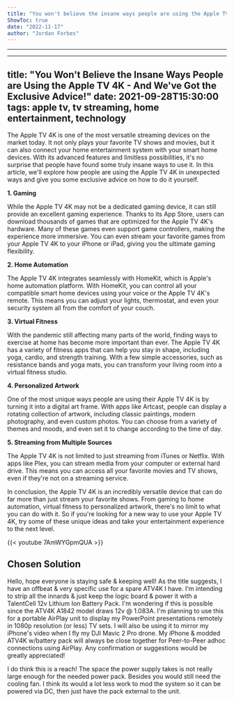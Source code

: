 ```yaml
---
title: "You won't believe the insane ways people are using the Apple TV 4K - and we've got the exclusive advice!"
ShowToc: true 
date: "2022-11-17"
author: "Jordan Forbes"
---
```

*****
---
title: "You Won't Believe the Insane Ways People are Using the Apple TV 4K - And We've Got the Exclusive Advice!"
date: 2021-09-28T15:30:00
tags: apple tv, tv streaming, home entertainment, technology
---

The Apple TV 4K is one of the most versatile streaming devices on the market today. It not only plays your favorite TV shows and movies, but it can also connect your home entertainment system with your smart home devices. With its advanced features and limitless possibilities, it's no surprise that people have found some truly insane ways to use it. In this article, we'll explore how people are using the Apple TV 4K in unexpected ways and give you some exclusive advice on how to do it yourself.

**1. Gaming**

While the Apple TV 4K may not be a dedicated gaming device, it can still provide an excellent gaming experience. Thanks to its App Store, users can download thousands of games that are optimized for the Apple TV 4K's hardware. Many of these games even support game controllers, making the experience more immersive. You can even stream your favorite games from your Apple TV 4K to your iPhone or iPad, giving you the ultimate gaming flexibility.

**2. Home Automation**

The Apple TV 4K integrates seamlessly with HomeKit, which is Apple's home automation platform. With HomeKit, you can control all your compatible smart home devices using your voice or the Apple TV 4K's remote. This means you can adjust your lights, thermostat, and even your security system all from the comfort of your couch.

**3. Virtual Fitness**

With the pandemic still affecting many parts of the world, finding ways to exercise at home has become more important than ever. The Apple TV 4K has a variety of fitness apps that can help you stay in shape, including yoga, cardio, and strength training. With a few simple accessories, such as resistance bands and yoga mats, you can transform your living room into a virtual fitness studio.

**4. Personalized Artwork**

One of the most unique ways people are using their Apple TV 4K is by turning it into a digital art frame. With apps like Artcast, people can display a rotating collection of artwork, including classic paintings, modern photography, and even custom photos. You can choose from a variety of themes and moods, and even set it to change according to the time of day.

**5. Streaming from Multiple Sources**

The Apple TV 4K is not limited to just streaming from iTunes or Netflix. With apps like Plex, you can stream media from your computer or external hard drive. This means you can access all your favorite movies and TV shows, even if they're not on a streaming service.

In conclusion, the Apple TV 4K is an incredibly versatile device that can do far more than just stream your favorite shows. From gaming to home automation, virtual fitness to personalized artwork, there's no limit to what you can do with it. So if you're looking for a new way to use your Apple TV 4K, try some of these unique ideas and take your entertainment experience to the next level.

{{< youtube 7AmWYGpmQUA >}} 



## Chosen Solution
 Hello, hope everyone is staying safe & keeping well!
As the title  suggests, I have an offbeat & very specific use for a spare ATV4K I  have.
I'm intending to strip all the innards & just keep the logic  board & power it with a TalentCell 12v Lithium Ion Battery Pack.
I'm wondering if this is possible since the ATV4K A1842 model draws 12v @ 1.083A.
I'm planning to use this for a portable AirPlay unit to  display my PowerPoint presentations remotely in 1080p resolution (or  less) TV sets.  I will also be using it to mirror my iPhone's video when  I fly my DJI Mavic 2 Pro drone.
My iPhone & modded ATV4K w/battery  pack will always be close together for Peer-to-Peer adhoc connections using AirPlay.
Any confirmation or suggestions would be greatly  appreciated!

 I do think this is a reach! The space the power supply takes is not really large enough for the needed  power pack. Besides you would still need the cooling fan.
I think its would a lot less work to mod the system so it can be powered via DC, then just have the pack external to the unit.




